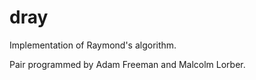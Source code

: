 # dray

Implementation of Raymond's algorithm.

Pair programmed by Adam Freeman and Malcolm Lorber.
